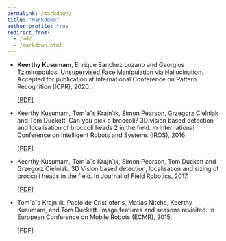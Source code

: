 ```yaml
---
permalink: /markdown/
title: "Markdown"
author_profile: true
redirect_from: 
  - /md/
  - /markdown.html
---
```




<ul>
<li><b>Keerthy Kusumam</b>, Enrique Sanchez Lozano and Georgios Tzimiropoulos. Unsupervised Face Manipulation via Hallucination. Accepted for publication at International
Conference on Pattern Recognition (ICPR), 2020.
<p><a href="#">[PDF]</a></p>
</li>
<li>Keerthy Kusumam, Tom´aˇs Krajn´ık, Simon Pearson, Grzegorz Cielniak and Tom Duckett. Can you pick a broccoli? 3D vision based detection and localisation of broccoli heads
2 in the field. In International Conference on Intelligent Robots and Systems (IROS), 2016
<p><a href="#">[PDF]</a></p>
</li>
<li>Keerthy Kusumam, Tom´aˇs Krajn´ık, Simon Pearson, Tom Duckett and Grzegorz Cielniak. 3D Vision based detection, localisation and sizing of broccoli heads in the field.
In Journal of Field Robotics, 2017.
<p><a href="#">[PDF]</a></p>
</li>
<li>Tom´aˇs Krajn´ık, Pablo de Crist´oforis, Matias Nitche, Keerthy Kusumam, and Tom Duckett. Image features and seasons revisited. In European Conference on Mobile Robots
(ECMR), 2015.
<p><a href="#">[PDF]</a></p>
</li>
</ul>
